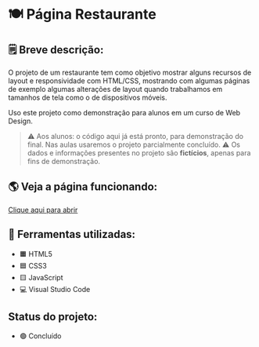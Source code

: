 # 🍽️ Página Restaurante

## 🗒️ Breve descrição:

O projeto de um restaurante tem como objetivo mostrar alguns recursos de layout e responsividade com HTML/CSS, mostrando com algumas páginas de exemplo algumas alterações de layout quando trabalhamos em tamanhos de tela como o de dispositivos móveis.

Uso este projeto como demonstração para alunos em um curso de Web Design.

> ⚠️ Aos alunos: o código aqui já está pronto, para demonstração do final. Nas aulas usaremos o projeto parcialmente concluído.
> ⚠️ Os dados e informações presentes no projeto são **fictícios**, apenas para fins de demonstração.

## 🌎 Veja a página funcionando:
[Clique aqui para abrir](http://alexrribeiro.github.io/restaurante)

## 🧰 Ferramentas utilizadas:
* 🟧 HTML5
* 🟦 CSS3
* 🟨 JavaScript
* 💻 Visual Studio Code

## Status do projeto:
* 🟢 Concluído 
